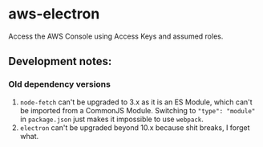 # aws-electron
Access the AWS Console using Access Keys and assumed roles.

## Development notes:
### Old dependency versions
1. `node-fetch` can't be upgraded to 3.x as it is an ES Module, which can't be
  imported from a CommonJS Module.  Switching to `"type": "module"` in
  `package.json` just makes it impossible to use `webpack`.
1. `electron` can't be upgraded beyond 10.x because shit breaks, I forget what.
